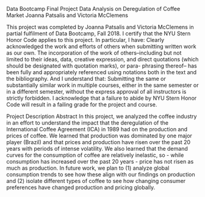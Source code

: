 Data Bootcamp Final Project
Data Analysis on Deregulation of Coffee Market
Joanna Patsalis and Victoria McClemens


This project was completed by Joanna Patsalis and Victoria McClemens in partial fulfilment of Data Bootcamp, Fall 2018. 
I certify that the NYU Stern Honor Code applies to this project. In particular, I have:
Clearly acknowledged the work and efforts of others when submitting written work as our own. The incorporation of the work of others–including but not limited to their ideas, data, creative expression, and direct quotations (which should be designated with quotation marks), or para- phrasing thereof– has been fully and appropriately referenced using notations both in the text and the bibliography.
And I understand that:
Submitting the same or substantially similar work in multiple courses, either in the same semester or in a different semester, without the express approval of all instructors is strictly forbidden.
I acknowledge that a failure to abide by NYU Stern Honor Code will result in a failing grade for the project and course.


Project Description
Abstract 
In this project, we analyzed the coffee industry in an effort to understand the impact that the deregulation of the International Coffee Agreement (ICA) in 1989 had on the production and  prices of coffee. We learned that production was dominated by one major player (Brazil) and that prices and production have risen over the past 20 years with periods of intense volatility. We also learned that the demand curves for the consumption of coffee are relatively inelastic, so - while consumption has increased over the past 20 years - price has not risen as much as production. In future work, we plan to (1) analyze global consumption trends to see how these align with our findings on production and (2) isolate different types of coffee to see how changing consumer preferences have changed production and pricing globally.
